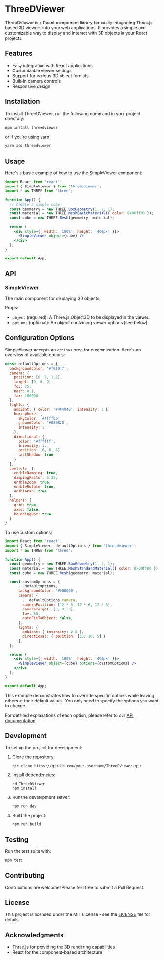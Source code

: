 # ThreeDViewer

ThreeDViewer is a React component library for easily integrating Three.js-based 3D viewers into your web applications. It provides a simple and customizable way to display and interact with 3D objects in your React projects.

## Features

- Easy integration with React applications
- Customizable viewer settings
- Support for various 3D object formats
- Built-in camera controls
- Responsive design

## Installation

To install ThreeDViewer, run the following command in your project directory:

```bash
npm install threedviewer
```

or if you're using yarn:

```bash
yarn add threedviewer
```

## Usage

Here's a basic example of how to use the SimpleViewer component:

```jsx
import React from 'react';
import { SimpleViewer } from 'threedviewer';
import * as THREE from 'three';

function App() {
  // Create a simple cube
  const geometry = new THREE.BoxGeometry(1, 1, 1);
  const material = new THREE.MeshBasicMaterial({ color: 0x00ff00 });
  const cube = new THREE.Mesh(geometry, material);

  return (
    <div style={{ width: '100%', height: '400px' }}>
      <SimpleViewer object={cube} />
    </div>
  );
}

export default App;
```

## API

### SimpleViewer

The main component for displaying 3D objects.

Props:
- `object` (required): A Three.js Object3D to be displayed in the viewer.
- `options` (optional): An object containing viewer options (see below).

## Configuration Options

SimpleViewer accepts an `options` prop for customization. Here's an overview of available options:

```javascript
const defaultOptions = {
  backgroundColor: '#f0f0f7',
  camera: {
    position: [6, 2, 1.2],
    target: [0, 0, 0],
    fov: 75,
    near: 0.1,
    far: 100000
  },
  lights: {
    ambient: { color: '#404040', intensity: 1 },
    hemisphere: { 
      skyColor: '#ffffbb', 
      groundColor: '#080820', 
      intensity: 1 
    },
    directional: {
      color: '#ffffff',
      intensity: 1,
      position: [6, 6, 6],
      castShadow: true
    }
  },
  controls: {
    enableDamping: true,
    dampingFactor: 0.25,
    enableZoom: true,
    enableRotate: true,
    enablePan: true
  },
  helpers: {
    grid: true,
    axes: false,
    boundingBox: true
  }
}
```

To use custom options:

```jsx
import React from 'react';
import { SimpleViewer, defaultOptions } from 'threedviewer';
import * as THREE from 'three';

function App() {
  const geometry = new THREE.BoxGeometry(1, 1, 1);
  const material = new THREE.MeshStandardMaterial({ color: 0x00ff00 });
  const cube = new THREE.Mesh(geometry, material);

  const customOptions = {
      ...defaultOptions,
      backgroundColor: '#000000',
      camera: {
        ...defaultOptions.camera,
        cameraPosition: [12 * 6, 12 * 6, 12 * 6],
        cameraTarget: [0, 0, 0],
        fov: 60,
        autoFitToObject: false,
      },
      lights: {
        ambient: { intensity: 0.5 },
        directional: { position: [10, 10, 5] }
      },
  };

  return (
    <div style={{ width: '100%', height: '400px' }}>
      <SimpleViewer object={cube} options={customOptions} />
    </div>
  );
}

export default App;
```

This example demonstrates how to override specific options while leaving others at their default values. You only need to specify the options you want to change.

For detailed explanations of each option, please refer to our [API documentation](link-to-api-docs).

## Development

To set up the project for development:

1. Clone the repository:
   ```
   git clone https://github.com/your-username/ThreeDViewer.git
   ```

2. Install dependencies:
   ```
   cd ThreeDViewer
   npm install
   ```

3. Run the development server:
   ```
   npm run dev
   ```

4. Build the project:
   ```
   npm run build
   ```

## Testing

Run the test suite with:

```bash
npm test
```

## Contributing

Contributions are welcome! Please feel free to submit a Pull Request.

## License

This project is licensed under the MIT License - see the [LICENSE](LICENSE) file for details.

## Acknowledgments

- Three.js for providing the 3D rendering capabilities
- React for the component-based architecture
